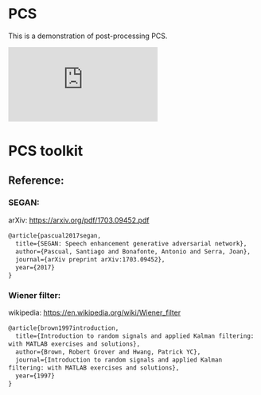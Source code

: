 # PCS

This is a demonstration of post-processing PCS.

![alt text](https://github.com/RoyChao19477/PCS/blob/main/imgs/Post-processing%20PCS.pdf?raw=true)

# PCS toolkit


## Reference:
### SEGAN: 
arXiv: https://arxiv.org/pdf/1703.09452.pdf
```
@article{pascual2017segan,
  title={SEGAN: Speech enhancement generative adversarial network},
  author={Pascual, Santiago and Bonafonte, Antonio and Serra, Joan},
  journal={arXiv preprint arXiv:1703.09452},
  year={2017}
}
```

### Wiener filter:
wikipedia: https://en.wikipedia.org/wiki/Wiener_filter
```
@article{brown1997introduction,
  title={Introduction to random signals and applied Kalman filtering: with MATLAB exercises and solutions},
  author={Brown, Robert Grover and Hwang, Patrick YC},
  journal={Introduction to random signals and applied Kalman filtering: with MATLAB exercises and solutions},
  year={1997}
}
```
